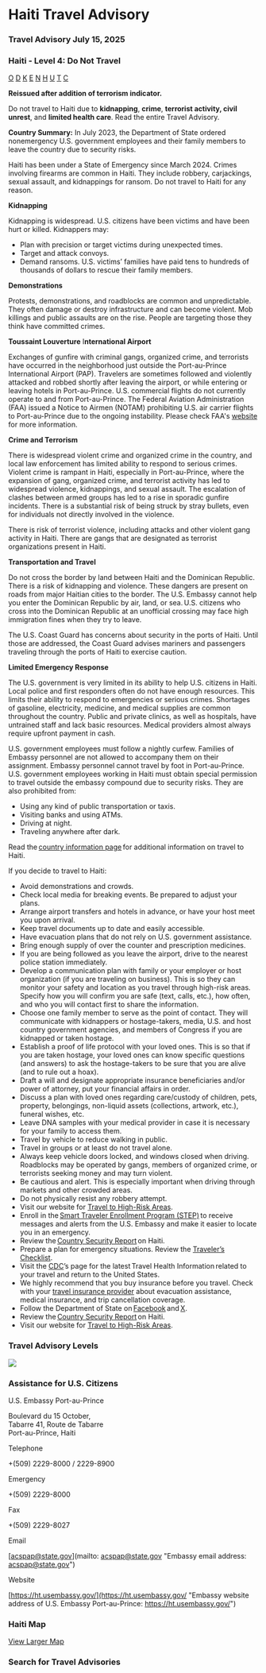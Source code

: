 # Haiti Travel Advisory

### Travel Advisory July 15, 2025

### Haiti - Level 4: Do Not Travel

[O](javascript:void(0); "Tool Tip: Other")
[D](javascript:void(0); "Tool Tip: Wrongful Detention")
[K](javascript:void(0); "Tool Tip: Kidnap and Hostage")
[E](javascript:void(0); "Tool Tip: Event")
[N](javascript:void(0); "Tool Tip: Disaster")
[H](javascript:void(0); "Tool Tip: Health")
[U](javascript:void(0); "Tool Tip: Civil Unrest")
[T](javascript:void(0); "Tool Tip: Terrorism")
[C](javascript:void(0); "Tool Tip: Crimes")

**Reissued after addition of terrorism indicator.**

Do not travel to Haiti due to **kidnapping**, **crime**, **terrorist activity, civil unrest**, and **limited health care**. Read the entire Travel Advisory.

**Country Summary:** In July 2023, the Department of State ordered nonemergency U.S. government employees and their family members to leave the country due to security risks.

Haiti has been under a State of Emergency since March 2024. Crimes involving firearms are common in Haiti. They include robbery, carjackings, sexual assault, and kidnappings for ransom. Do not travel to Haiti for any reason.

**Kidnapping**

Kidnapping is widespread. U.S. citizens have been victims and have been hurt or killed. Kidnappers may:

* Plan with precision or target victims during unexpected times.
* Target and attack convoys.
* Demand ransoms. U.S. victims’ families have paid tens to hundreds of thousands of dollars to rescue their family members.

**Demonstrations**

Protests, demonstrations, and roadblocks are common and unpredictable. They often damage or destroy infrastructure and can become violent. Mob killings and public assaults are on the rise. People are targeting those they think have committed crimes.

**Toussaint Louverture** I**nternational Airport**

Exchanges of gunfire with criminal gangs, organized crime, and terrorists have occurred in the neighborhood just outside the Port-au-Prince International Airport (PAP). Travelers are sometimes followed and violently attacked and robbed shortly after leaving the airport, or while entering or leaving hotels in Port-au-Prince. U.S. commercial flights do not currently operate to and from Port-au-Prince. The Federal Aviation Administration (FAA) issued a Notice to Airmen (NOTAM) prohibiting U.S. air carrier flights to Port-au-Prince due to the ongoing instability. Please check FAA's [website](https://www.faa.gov/air_traffic/publications/us_restrictions) for more information.

**Crime and Terrorism**

There is widespread violent crime and organized crime in the country, and local law enforcement has limited ability to respond to serious crimes. Violent crime is rampant in Haiti, especially in Port-au-Prince, where the expansion of gang, organized crime, and terrorist activity has led to widespread violence, kidnappings, and sexual assault. The escalation of clashes between armed groups has led to a rise in sporadic gunfire incidents. There is a substantial risk of being struck by stray bullets, even for individuals not directly involved in the violence.

There is risk of terrorist violence, including attacks and other violent gang activity in Haiti. There are gangs that are designated as terrorist organizations present in Haiti.

**Transportation and Travel**

Do not cross the border by land between Haiti and the Dominican Republic. There is a risk of kidnapping and violence. These dangers are present on roads from major Haitian cities to the border. The U.S. Embassy cannot help you enter the Dominican Republic by air, land, or sea. U.S. citizens who cross into the Dominican Republic at an unofficial crossing may face high immigration fines when they try to leave.

The U.S. Coast Guard has concerns about security in the ports of Haiti. Until those are addressed, the Coast Guard advises mariners and passengers traveling through the ports of Haiti to exercise caution.

**Limited Emergency Response**

The U.S. government is very limited in its ability to help U.S. citizens in Haiti. Local police and first responders often do not have enough resources. This limits their ability to respond to emergencies or serious crimes. Shortages of gasoline, electricity, medicine, and medical supplies are common throughout the country. Public and private clinics, as well as hospitals, have untrained staff and lack basic resources. Medical providers almost always require upfront payment in cash.

U.S. government employees must follow a nightly curfew. Families of Embassy personnel are not allowed to accompany them on their assignment. Embassy personnel cannot travel by foot in Port-au-Prince. U.S. government employees working in Haiti must obtain special permission to travel outside the embassy compound due to security risks. They are also prohibited from:

* Using any kind of public transportation or taxis.
* Visiting banks and using ATMs.
* Driving at night.
* Traveling anywhere after dark.

Read the [country information page](https://travel.state.gov/content/travel/en/international-travel/International-Travel-Country-Information-Pages/Haiti.html#:~:text=Do%20Not%20Travel.-,Avoid%20all%20international%20travel%20due%20to%20the%20global%20impact%20of,robbery%20and%20carjacking%2C%20is%20common.&text=Demonstrations%2C%20tire%20burning%2C%20and%20roadblocks,unpredictable%2C%20and%20can%20turn%20violent.) for additional information on travel to Haiti.

If you decide to travel to Haiti:

* Avoid demonstrations and crowds.
* Check local media for breaking events. Be prepared to adjust your plans.
* Arrange airport transfers and hotels in advance, or have your host meet you upon arrival.
* Keep travel documents up to date and easily accessible.
* Have evacuation plans that do not rely on U.S. government assistance.
* Bring enough supply of over the counter and prescription medicines.
* If you are being followed as you leave the airport, drive to the nearest police station immediately.
* Develop a communication plan with family or your employer or host organization (if you are traveling on business). This is so they can monitor your safety and location as you travel through high-risk areas. Specify how you will confirm you are safe (text, calls, etc.), how often, and who you will contact first to share the information.
* Choose one family member to serve as the point of contact. They will communicate with kidnappers or hostage-takers, media, U.S. and host country government agencies, and members of Congress if you are kidnapped or taken hostage.
* Establish a proof of life protocol with your loved ones. This is so that if you are taken hostage, your loved ones can know specific questions (and answers) to ask the hostage-takers to be sure that you are alive (and to rule out a hoax).
* Draft a will and designate appropriate insurance beneficiaries and/or power of attorney, put your financial affairs in order.
* Discuss a plan with loved ones regarding care/custody of children, pets, property, belongings, non-liquid assets (collections, artwork, etc.), funeral wishes, etc.
* Leave DNA samples with your medical provider in case it is necessary for your family to access them.
* Travel by vehicle to reduce walking in public.
* Travel in groups or at least do not travel alone.
* Always keep vehicle doors locked, and windows closed when driving. Roadblocks may be operated by gangs, members of organized crime, or terrorists seeking money and may turn violent.
* Be cautious and alert. This is especially important when driving through markets and other crowded areas.
* Do not physically resist any robbery attempt.
* Visit our website for [Travel to High-Risk Areas](https://travel.state.gov/content/travel/en/international-travel/before-you-go/travelers-with-special-considerations/high-risk-travelers.html).
* Enroll in the [Smart Traveler Enrollment Program (STEP)](https://step.state.gov/) to receive messages and alerts from the U.S. Embassy and make it easier to locate you in an emergency.
* Review the [Country Security Report](https://www.osac.gov/Content/Browse/Report?subContentTypes=Country%20Security%20Report) on Haiti.
* Prepare a plan for emergency situations. Review the [Traveler’s Checklist](https://travel.state.gov/content/travel/en/international-travel/before-you-go/travelers-checklist.html).
* Visit the [CDC](https://wwwnc.cdc.gov/travel)’s page for the latest Travel Health Information related to your travel and return to the United States.
* We highly recommend that you buy insurance before you travel. Check with your [travel insurance provider](https://travel.state.gov/content/travel/en/international-travel/before-you-go/your-health-abroad/Insurance_Coverage_Overseas.html) about evacuation assistance, medical insurance, and trip cancellation coverage.
* Follow the Department of State on [Facebook](https://www.facebook.com/statedept/) and [X](https://x.com/USEmbassyHaiti).
* Review the [Country Security Report](https://www.osac.gov/Content/Browse/Report?subContentTypes=Country%20Security%20Report) on Haiti.
* Visit our website for [Travel to High-Risk Areas](https://travel.state.gov/content/travel/en/international-travel/before-you-go/travelers-with-special-considerations/high-risk-travelers.html).

### Travel Advisory Levels

[![](/content/dam/NEWTravelAssets/images/travel-levelv2.svg)](/content/travel/en/international-travel/before-you-go/about-our-new-products.html "Travel Advisory Levels")

### Assistance for U.S. Citizens

U.S. Embassy Port-au-Prince

Boulevard du 15 October,  
Tabarre 41, Route de Tabarre  
Port-au-Prince, Haiti

Telephone

+(509) 2229-8000 / 2229-8900

Emergency

+(509) 2229-8000

Fax

+(509) 2229-8027

Email

[acspap@state.gov](mailto: acspap@state.gov "Embassy email address: acspap@state.gov")

Website

[https://ht.usembassy.gov/](https://ht.usembassy.gov/ "Embassy website address of U.S. Embassy Port-au-Prince: https://ht.usembassy.gov/")

### Haiti Map

[View Larger Map](https://travelmaps.state.gov/TSGMap/?extent=-75.774691733,17.64785931,-70.455419429,20.286428746 "Map of Haiti")



### Search for Travel Advisories